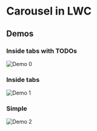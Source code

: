 # Carousel in LWC
## Demos

### Inside tabs with TODOs
![Demo 0 ](img/tabs-caro-2.webm.gif)


### Inside tabs
![Demo 1](img/tbs-caro-1.webm.gif)

### Simple

![Demo 2](img/carosuel-1.webm.gif)

